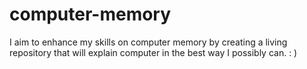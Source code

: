 # computer-memory
I aim to enhance my skills on computer memory by creating a living repository that will explain computer in the best way I possibly can. : )
